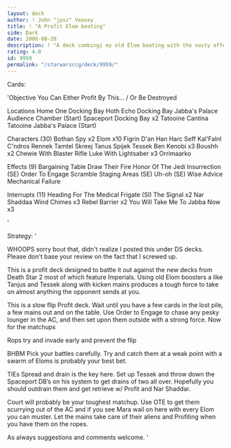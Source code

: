 ```yaml
---
layout: deck
author: ! John "jpvz" Veasey
title: ! "A Profit Elom beating"
side: Dark
date: 2000-08-28
description: ! "A deck combingi my old Elom beating with the nasty effects of Profit and help from the docking bay of Endor and D2 to get around"
rating: 4.0
id: 9959
permalink: "/starwarsccg/deck/9959/"
---
```

Cards: 

'Objective
You Can Either Profit By This... / Or Be Destroyed

Locations
Home One Docking Bay
Hoth Echo Docking Bay
Jabba's Palace Audience Chamber (Start)
Spaceport Docking Bay x2
Tatooine Cantina
Tatooine Jabba's Palace (Start)

Characters (30)
Bothan Spy  x2
Elom  x10
Figrin D'an
Han
Harc Seff
Kal'Falnl C'ndros
Rennek
Tamtel Skreej
Tanus Spijek
Tessek
Ben Kenobi  x3
Boushh	x2
Chewie With Blaster Rifle
Luke With Lightsaber  x3
Orrimaarko

Effects (9)
Bargaining Table
Draw Their Fire
Honor Of The Jedi
Insurrection (SE)
Order To Engage
Scramble
Staging Areas (SE)
Uh-oh (SE)
Wise Advice
Mechanical Failure

Interrupts (11)
Heading For The Medical Frigate (SI)
The Signal  x2
Nar Shaddaa Wind Chimes  x3
Rebel Barrier  x2
You Will Take Me To Jabba Now  x3

'

Strategy: '

WHOOPS sorry bout that, didn't realize I posted this under DS decks. Please don't base your review on the fact that I screwed up.


This is a profit deck designed to battle it out against the new decks from Death Star 2 most of which feature Imperials. Using old Elom boosters a like Tanjus and Tessek along with kicken mains produces a tough force to take on almost anything the opponent sends at you.

This is a slow flip Profit deck. Wait until you have a few cards in the lost pile, a few mains out and on the table. Use Order to Engage to chase any pesky lounger in the AC, and then set upon them outside with a strong force. Now for the matchups

 Rops try and invade early and prevent the flip

BHBM Pick your battles carefully. Try and catch them at a weak point with a swarm of Eloms is probably your best bet.

TIEs Spread and drain is the key here. Set up Tessek and throw down the Spaceport DB’s on his system to get drains of two all over. Hopefully you should outdrain them and get retrieve w/ Profit and Nar Shaddar.

Court will probably be your toughest matchup. Use OTE to get them scurrying out of the AC and if you see Mara wail on here with every Elom you can muster. Let the mains take care of their aliens and Profiting when you have them on the ropes.

As always suggestions and comments welcome.
'
